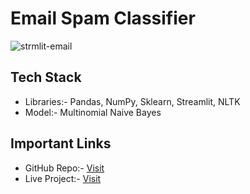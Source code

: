# Email Spam Classifier

![strmlit-email](https://github.com/Adm-2005/Email-Spam-Classifier/assets/136343806/83f518b4-a0d3-45cf-9f12-736e8d8f9c07)

## Tech Stack
- Libraries:- Pandas, NumPy, Sklearn, Streamlit, NLTK
- Model:- Multinomial Naive Bayes

## Important Links
- GitHub Repo:- [Visit](https://github.com/Adm-2005/Email-Spam-Classifier)
- Live Project:- [Visit]()
